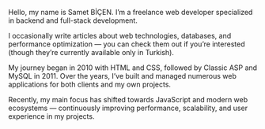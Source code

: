 Hello, my name is Samet BİÇEN.
I’m a freelance web developer specialized in backend and full-stack development.

I occasionally write articles about web technologies, databases, and performance optimization — you can check them out if you’re interested (though they’re currently available only in Turkish).

My journey began in 2010 with HTML and CSS, followed by Classic ASP and MySQL in 2011. Over the years, I’ve built and managed numerous web applications for both clients and my own projects.

Recently, my main focus has shifted towards JavaScript and modern web ecosystems — continuously improving performance, scalability, and user experience in my projects.
